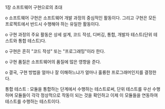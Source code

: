 1장 소프트웨어 구현으로의 초대

o 소프트웨어 구현은 소프트웨어 개발 과정의 중심적인 활동이다. 그리고 구현은 모든 프로젝트에서 반드시 수행해야 하는 유일한 활동이다.

o 구현 과정의 주요 활동은 상세 설계, 코드 작성, 디버깅, 통합, 개발자 테스트(단위 테스트와 통합 테스트)다.

o 구현은 흔히 "코드 작성" 또는 "프로그래밍"이라 한다.

o 구현 품질은 소프트웨어의 품질에 많은 영향을 준다.

o 결국, 구현 방법을 얼마나 잘 이해하느냐가 얼마나 훌륭한 프로그래머인지를 결정한다.

 

통합 테스트 : 모듈을 통합하는 단계에서 수행하는 테스트로써, 단위 테스트를 우선 수행하며 모듈들이 각각 정상적으로 작동이 되는 것을 확인하고 이제 이 모듈들을 연동하여 테스트를 수행하는 테스트이다.

